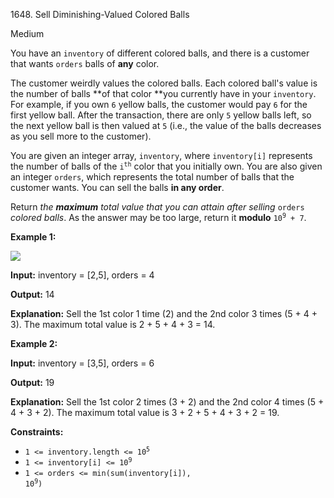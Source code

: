 1648\. Sell Diminishing-Valued Colored Balls

Medium

You have an `inventory` of different colored balls, and there is a customer that wants `orders` balls of **any** color.

The customer weirdly values the colored balls. Each colored ball's value is the number of balls **of that color **you currently have in your `inventory`. For example, if you own `6` yellow balls, the customer would pay `6` for the first yellow ball. After the transaction, there are only `5` yellow balls left, so the next yellow ball is then valued at `5` (i.e., the value of the balls decreases as you sell more to the customer).

You are given an integer array, `inventory`, where `inventory[i]` represents the number of balls of the <code>i<sup>th</sup></code> color that you initially own. You are also given an integer `orders`, which represents the total number of balls that the customer wants. You can sell the balls **in any order**.

Return _the **maximum** total value that you can attain after selling_ `orders` _colored balls_. As the answer may be too large, return it **modulo** <code>10<sup>9</sup> + 7</code>.

**Example 1:**

![](https://assets.leetcode.com/uploads/2020/11/05/jj.gif)

**Input:** inventory = [2,5], orders = 4

**Output:** 14

**Explanation:** Sell the 1st color 1 time (2) and the 2nd color 3 times (5 + 4 + 3). The maximum total value is 2 + 5 + 4 + 3 = 14.

**Example 2:**

**Input:** inventory = [3,5], orders = 6

**Output:** 19

**Explanation:** Sell the 1st color 2 times (3 + 2) and the 2nd color 4 times (5 + 4 + 3 + 2). The maximum total value is 3 + 2 + 5 + 4 + 3 + 2 = 19.

**Constraints:**

*   <code>1 <= inventory.length <= 10<sup>5</sup></code>
*   <code>1 <= inventory[i] <= 10<sup>9</sup></code>
*   <code>1 <= orders <= min(sum(inventory[i]), 10<sup>9</sup>)</code>